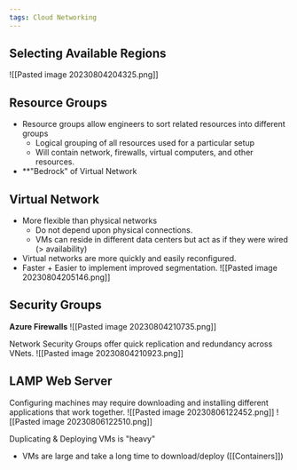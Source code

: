 ```yaml
---
tags: Cloud Networking
---
```


## Selecting Available Regions
![[Pasted image 20230804204325.png]]

## Resource Groups
- Resource groups allow engineers to sort related resources into different groups
	- Logical grouping of all resources used for a particular setup
	- Will contain network, firewalls, virtual computers, and other resources.
- **"Bedrock" of Virtual Network

## Virtual Network
- More flexible than physical networks
	- Do not depend upon physical connections.
	- VMs can reside in different data centers but act as if they were wired (> availability)
- Virtual networks are more quickly and easily reconfigured.
- Faster + Easier to implement improved segmentation.
![[Pasted image 20230804205146.png]]

## Security Groups
**Azure Firewalls**
![[Pasted image 20230804210735.png]]

Network Security Groups offer quick replication and redundancy across VNets.
![[Pasted image 20230804210923.png]]

## LAMP Web Server
Configuring machines may require downloading and installing different applications that work together.
![[Pasted image 20230806122452.png]]
![[Pasted image 20230806122510.png]]

Duplicating & Deploying VMs is "heavy"
- VMs are large and take a long time to download/deploy ([[Containers]])